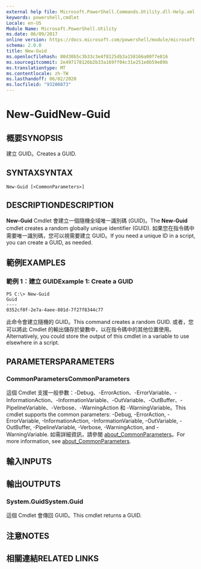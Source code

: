```yaml
---
external help file: Microsoft.PowerShell.Commands.Utility.dll-Help.xml
keywords: powershell,cmdlet
Locale: en-US
Module Name: Microsoft.PowerShell.Utility
ms.date: 06/09/2017
online version: https://docs.microsoft.com/powershell/module/microsoft.powershell.utility/new-guid?view=powershell-6&WT.mc_id=ps-gethelp
schema: 2.0.0
title: New-Guid
ms.openlocfilehash: 80d30b5c3b33c3e4f8125db3a158166a00f7e816
ms.sourcegitcommit: 2e497178126b2b33a169ff04c31e251e0b59e89b
ms.translationtype: MT
ms.contentlocale: zh-TW
ms.lasthandoff: 06/02/2020
ms.locfileid: "93200873"
---
```

# <span data-ttu-id="2ca80-103">New-Guid</span><span class="sxs-lookup"><span data-stu-id="2ca80-103">New-Guid</span></span>

## <span data-ttu-id="2ca80-104">概要</span><span class="sxs-lookup"><span data-stu-id="2ca80-104">SYNOPSIS</span></span>
<span data-ttu-id="2ca80-105">建立 GUID。</span><span class="sxs-lookup"><span data-stu-id="2ca80-105">Creates a GUID.</span></span>

## <span data-ttu-id="2ca80-106">SYNTAX</span><span class="sxs-lookup"><span data-stu-id="2ca80-106">SYNTAX</span></span>

```
New-Guid [<CommonParameters>]
```

## <span data-ttu-id="2ca80-107">DESCRIPTION</span><span class="sxs-lookup"><span data-stu-id="2ca80-107">DESCRIPTION</span></span>

<span data-ttu-id="2ca80-108">**New-Guid** Cmdlet 會建立一個隨機全域唯一識別碼 (GUID)。</span><span class="sxs-lookup"><span data-stu-id="2ca80-108">The **New-Guid** cmdlet creates a random globally unique identifier (GUID).</span></span>
<span data-ttu-id="2ca80-109">如果您在指令碼中需要唯一識別碼，您可以視需要建立 GUID。</span><span class="sxs-lookup"><span data-stu-id="2ca80-109">If you need a unique ID in a script, you can create a GUID, as needed.</span></span>

## <span data-ttu-id="2ca80-110">範例</span><span class="sxs-lookup"><span data-stu-id="2ca80-110">EXAMPLES</span></span>

### <span data-ttu-id="2ca80-111">範例 1︰建立 GUID</span><span class="sxs-lookup"><span data-stu-id="2ca80-111">Example 1: Create a GUID</span></span>

```
PS C:\> New-Guid
Guid
----
0352cf0f-2e7a-4aee-801d-7f27f8344c77
```

<span data-ttu-id="2ca80-112">此命令會建立隨機的 GUID。</span><span class="sxs-lookup"><span data-stu-id="2ca80-112">This command creates a random GUID.</span></span>
<span data-ttu-id="2ca80-113">或者，您可以將此 Cmdlet 的輸出儲存於變數中，以在指令碼中的其他位置使用。</span><span class="sxs-lookup"><span data-stu-id="2ca80-113">Alternatively, you could store the output of this cmdlet in a variable to use elsewhere in a script.</span></span>

## <span data-ttu-id="2ca80-114">PARAMETERS</span><span class="sxs-lookup"><span data-stu-id="2ca80-114">PARAMETERS</span></span>

### <span data-ttu-id="2ca80-115">CommonParameters</span><span class="sxs-lookup"><span data-stu-id="2ca80-115">CommonParameters</span></span>

<span data-ttu-id="2ca80-116">這個 Cmdlet 支援一般參數：-Debug、-ErrorAction、-ErrorVariable、-InformationAction、-InformationVariable、-OutVariable、-OutBuffer、-PipelineVariable、-Verbose、-WarningAction 和 -WarningVariable。</span><span class="sxs-lookup"><span data-stu-id="2ca80-116">This cmdlet supports the common parameters: -Debug, -ErrorAction, -ErrorVariable, -InformationAction, -InformationVariable, -OutVariable, -OutBuffer, -PipelineVariable, -Verbose, -WarningAction, and -WarningVariable.</span></span> <span data-ttu-id="2ca80-117">如需詳細資訊，請參閱 [about_CommonParameters](https://go.microsoft.com/fwlink/?LinkID=113216)。</span><span class="sxs-lookup"><span data-stu-id="2ca80-117">For more information, see [about_CommonParameters](https://go.microsoft.com/fwlink/?LinkID=113216).</span></span>

## <span data-ttu-id="2ca80-118">輸入</span><span class="sxs-lookup"><span data-stu-id="2ca80-118">INPUTS</span></span>

## <span data-ttu-id="2ca80-119">輸出</span><span class="sxs-lookup"><span data-stu-id="2ca80-119">OUTPUTS</span></span>

### <span data-ttu-id="2ca80-120">System.Guid</span><span class="sxs-lookup"><span data-stu-id="2ca80-120">System.Guid</span></span>

<span data-ttu-id="2ca80-121">這個 Cmdlet 會傳回 GUID。</span><span class="sxs-lookup"><span data-stu-id="2ca80-121">This cmdlet returns a GUID.</span></span>

## <span data-ttu-id="2ca80-122">注意</span><span class="sxs-lookup"><span data-stu-id="2ca80-122">NOTES</span></span>

## <span data-ttu-id="2ca80-123">相關連結</span><span class="sxs-lookup"><span data-stu-id="2ca80-123">RELATED LINKS</span></span>
